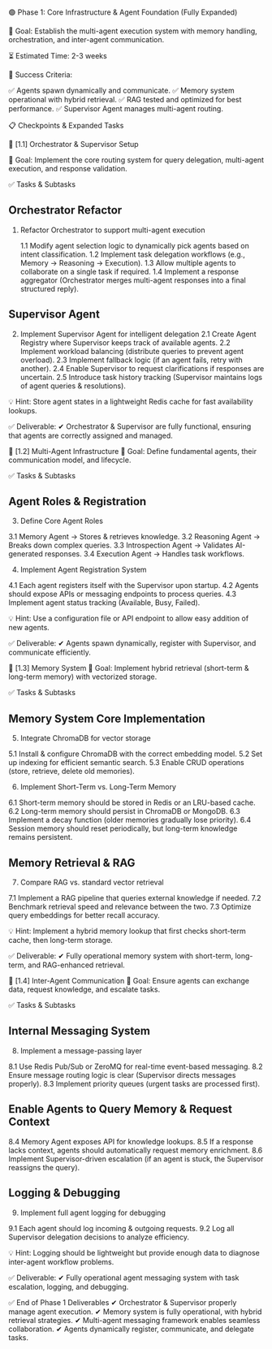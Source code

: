 🟢 Phase 1: Core Infrastructure & Agent Foundation (Fully Expanded)

🔹 Goal: Establish the multi-agent execution system with memory handling, orchestration, and inter-agent communication.

⏳ Estimated Time: 2-3 weeks

🎯 Success Criteria:

✅ Agents spawn dynamically and communicate.
✅ Memory system operational with hybrid retrieval.
✅ RAG tested and optimized for best performance.
✅ Supervisor Agent manages multi-agent routing.

📋 Checkpoints & Expanded Tasks

📌 [1.1] Orchestrator & Supervisor Setup

🔹 Goal: Implement the core routing system for query delegation, multi-agent execution, and response validation.

✅ Tasks & Subtasks

## Orchestrator Refactor
1. Refactor Orchestrator to support multi-agent execution

   1.1 Modify agent selection logic to dynamically pick agents based on intent classification.
   1.2 Implement task delegation workflows (e.g., Memory → Reasoning → Execution).
   1.3 Allow multiple agents to collaborate on a single task if required.
   1.4 Implement a response aggregator (Orchestrator merges multi-agent responses into a final structured reply).

## Supervisor Agent
 2. Implement Supervisor Agent for intelligent delegation
   2.1 Create Agent Registry where Supervisor keeps track of available agents.
   2.2 Implement workload balancing (distribute queries to prevent agent overload).
   2.3 Implement fallback logic (if an agent fails, retry with another).
   2.4 Enable Supervisor to request clarifications if responses are uncertain.
   2.5 Introduce task history tracking (Supervisor maintains logs of agent queries & resolutions).

💡 Hint: Store agent states in a lightweight Redis cache for fast availability lookups.

✅ Deliverable:
✔ Orchestrator & Supervisor are fully functional, ensuring that agents are correctly assigned and managed.

📌 [1.2] Multi-Agent Infrastructure
🔹 Goal: Define fundamental agents, their communication model, and lifecycle.

✅ Tasks & Subtasks

## Agent Roles & Registration
 3. Define Core Agent Roles

   3.1 Memory Agent → Stores & retrieves knowledge.
   3.2 Reasoning Agent → Breaks down complex queries.
   3.3 Introspection Agent → Validates AI-generated responses.
   3.4 Execution Agent → Handles task workflows.
 
 4. Implement Agent Registration System

   4.1 Each agent registers itself with the Supervisor upon startup.
   4.2 Agents should expose APIs or messaging endpoints to process queries.
   4.3 Implement agent status tracking (Available, Busy, Failed).

💡 Hint: Use a configuration file or API endpoint to allow easy addition of new agents.

✅ Deliverable:
✔ Agents spawn dynamically, register with Supervisor, and communicate efficiently.

📌 [1.3] Memory System
🔹 Goal: Implement hybrid retrieval (short-term & long-term memory) with vectorized storage.

✅ Tasks & Subtasks

## Memory System Core Implementation
 5. Integrate ChromaDB for vector storage

   5.1 Install & configure ChromaDB with the correct embedding model.
   5.2 Set up indexing for efficient semantic search.
   5.3 Enable CRUD operations (store, retrieve, delete old memories).
 
 6. Implement Short-Term vs. Long-Term Memory

   6.1 Short-term memory should be stored in Redis or an LRU-based cache.
   6.2 Long-term memory should persist in ChromaDB or MongoDB.
   6.3 Implement a decay function (older memories gradually lose priority).
   6.4 Session memory should reset periodically, but long-term knowledge remains persistent.

## Memory Retrieval & RAG
 7. Compare RAG vs. standard vector retrieval

   7.1 Implement a RAG pipeline that queries external knowledge if needed.
   7.2 Benchmark retrieval speed and relevance between the two.
   7.3 Optimize query embeddings for better recall accuracy.

💡 Hint: Implement a hybrid memory lookup that first checks short-term cache, then long-term storage.

✅ Deliverable:
✔ Fully operational memory system with short-term, long-term, and RAG-enhanced retrieval.

📌 [1.4] Inter-Agent Communication
🔹 Goal: Ensure agents can exchange data, request knowledge, and escalate tasks.

✅ Tasks & Subtasks

## Internal Messaging System
 8. Implement a message-passing layer

   8.1 Use Redis Pub/Sub or ZeroMQ for real-time event-based messaging.
   8.2 Ensure message routing logic is clear (Supervisor directs messages properly).
   8.3 Implement priority queues (urgent tasks are processed first).

## Enable Agents to Query Memory & Request Context

   8.4 Memory Agent exposes API for knowledge lookups.
   8.5 If a response lacks context, agents should automatically request memory enrichment.
   8.6 Implement Supervisor-driven escalation (if an agent is stuck, the Supervisor reassigns the query).

## Logging & Debugging
 9. Implement full agent logging for debugging

   9.1 Each agent should log incoming & outgoing requests.
   9.2 Log all Supervisor delegation decisions to analyze efficiency.

💡 Hint: Logging should be lightweight but provide enough data to diagnose inter-agent workflow problems.

✅ Deliverable:
✔ Fully operational agent messaging system with task escalation, logging, and debugging.

✅ End of Phase 1 Deliverables
✔ Orchestrator & Supervisor properly manage agent execution.
✔ Memory system is fully operational, with hybrid retrieval strategies.
✔ Multi-agent messaging framework enables seamless collaboration.
✔ Agents dynamically register, communicate, and delegate tasks.